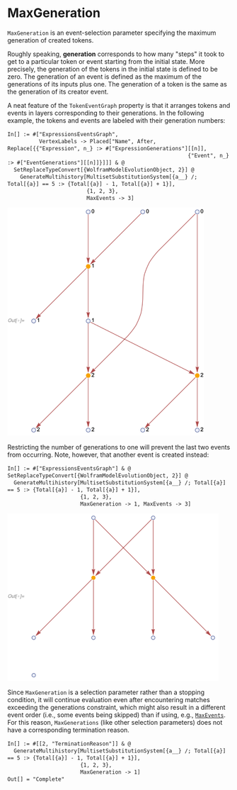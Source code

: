 # MaxGeneration

`MaxGeneration` is an event-selection parameter specifying the maximum generation of created tokens.

Roughly speaking, **generation** corresponds to how many "steps" it took to get to a particular token or event starting
from the initial state. More precisely, the generation of the tokens in the initial state is defined to be zero. The
generation of an event is defined as the maximum of the generations of its inputs plus one. The generation of a token is
the same as the generation of its creator event.

A neat feature of the `TokenEventGraph` property is that it arranges tokens and events in layers corresponding to their
generations. In the following example, the tokens and events are labeled with their generation numbers:

```wl
In[] := #["ExpressionsEventsGraph",
          VertexLabels -> Placed["Name", After, Replace[{{"Expression", n_} :> #["ExpressionGenerations"][[n]],
                                                         {"Event", n_} :> #["EventGenerations"][[n]]}]]] & @
  SetReplaceTypeConvert[{WolframModelEvolutionObject, 2}] @
    GenerateMultihistory[MultisetSubstitutionSystem[{a__} /; Total[{a}] == 5 :> {Total[{a}] - 1, Total[{a}] + 1}],
                         {1, 2, 3},
                         MaxEvents -> 3]
```

<img src="/Documentation/Images/TokenEventGraphGenerations.png" width="444.6">

Restricting the number of generations to one will prevent the last two events from occurring. Note, however, that
another event is created instead:

```wl
In[] := #["ExpressionsEventsGraph"] & @ SetReplaceTypeConvert[{WolframModelEvolutionObject, 2}] @
  GenerateMultihistory[MultisetSubstitutionSystem[{a__} /; Total[{a}] == 5 :> {Total[{a}] - 1, Total[{a}] + 1}],
                       {1, 2, 3},
                       MaxGeneration -> 1, MaxEvents -> 3]
```

<img src="/Documentation/Images/MaxGeneration.png" width="478.2">

Since `MaxGeneration` is a selection parameter rather than a stopping condition, it will continue evaluation even after
encountering matches exceeding the generations constraint, which might also result in a different
event order (i.e., some events being skipped) than if using, e.g., [`MaxEvents`](MaxEvents.md). For this reason,
`MaxGenerations` (like other selection parameters) does not have a corresponding termination reason.

```wl
In[] := #[[2, "TerminationReason"]] & @
  GenerateMultihistory[MultisetSubstitutionSystem[{a__} /; Total[{a}] == 5 :> {Total[{a}] - 1, Total[{a}] + 1}],
                       {1, 2, 3},
                       MaxGeneration -> 1]
Out[] = "Complete"
```
